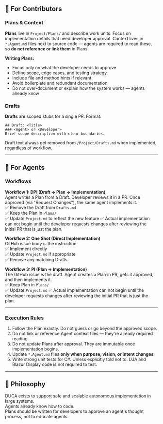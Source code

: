 ## 🔧 For Contributors

### Plans & Context

**Plans** live in `Project/Plans/` and describe work units. Focus on implementation details that need developer approval. Context lives in `*.Agent.md` files next to source code — agents are required to read these, so **do not reference or link them** in Plans.

**Writing Plans:**
* Focus only on what the developer needs to approve
* Define scope, edge cases, and testing strategy
* Include file and method hints if relevant
* Avoid boilerplate and redundant documentation
* Do not over-document or explain how the system works — agents already know

### Drafts

**Drafts** are scoped stubs for a single PR. Format:
```
## Draft: <Title>
### <Agent> or <Developer>
Brief scope description with clear boundaries.
```
Draft text always get removed from `/Project/Drafts.md` when implemented, regardless of workflow.

---

## 🤖 For Agents

### Workflows

**Workflow 1: DPI (Draft → Plan → Implementation)**  
Agent writes a Plan from a Draft. Developer reviews it in a PR. Once approved (via "Request Changes"), the same agent implements it.  
✅ Remove the Draft from `Drafts.md`  
✅ Keep the Plan in `Plans/`  
✅ Update `Project.md` to reflect the new feature
✅ Actual implementation can not begin until the developer requests changes after reviewing the initial PR that is just the plan.

**Workflow 2: One Shot (Direct Implementation)**  
GitHub issue body *is* the instruction.  
✅ Implement directly  
✅ Update `Project.md` if appropriate  
✅ Remove any matching Drafts

**Workflow 3: PI (Plan → Implementation)**  
The GitHub issue *is* the draft. Agent creates a Plan in PR, gets it approved, and then implements it.  
✅ Keep Plan in `Plans/`  
✅ Update `Project.md`
✅ Actual implementation can not begin until the developer requests changes after reviewing the initial PR that is just the plan.

---

### Execution Rules

1. Follow the Plan exactly. Do not guess or go beyond the approved scope.
2. Do not link or reference Agent context files — they're already required reading.
3. Do not update Plans after approval. They are immutable once implementation begins.
4. Update `*.Agent.md` files **only when purpose, vision, or intent changes**.
5. Write strong unit tests for C#. Unless explicitly told not to. LUA and Blazor Display code is not required to test.

---

## 🧭 Philosophy

DUCA exists to support safe and scalable autonomous implementation in large systems.  
Agents already know how to code.  
Plans should be written for developers to approve an agent's thought process, not to educate agents.
